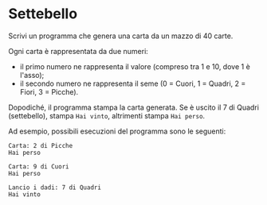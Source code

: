 # Settebello

Scrivi un programma che genera una carta da un mazzo di 40 carte.

Ogni carta è rappresentata da due numeri: 
* il primo numero ne rappresenta il valore (compreso tra 1 e 10, dove 1 è l'asso);
* il secondo numero ne rappresenta il seme (0 = Cuori, 1 = Quadri, 2 = Fiori, 3 = Picche).

Dopodiché, il programma stampa la carta generata. 
Se è uscito il 7 di Quadri (settebello), stampa `Hai vinto`, altrimenti stampa `Hai perso`.

Ad esempio, possibili esecuzioni del programma sono le seguenti:
```
Carta: 2 di Picche
Hai perso
```

```
Carta: 9 di Cuori
Hai perso
```

```
Lancio i dadi: 7 di Quadri
Hai vinto
```
